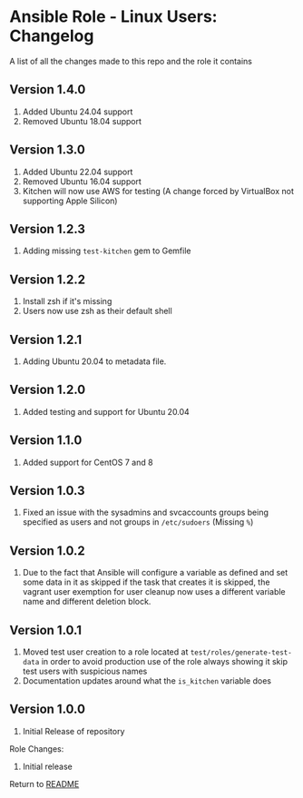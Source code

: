 Ansible Role - Linux Users: Changelog
=====================================
A list of all the changes made to this repo and the role it contains

Version 1.4.0
-------------

1. Added Ubuntu 24.04 support
2. Removed Ubuntu 18.04 support

Version 1.3.0
-------------

1. Added Ubuntu 22.04 support
2. Removed Ubuntu 16.04 support
3. Kitchen will now use AWS for testing (A change forced by VirtualBox not supporting Apple Silicon)

Version 1.2.3
-------------

1. Adding missing `test-kitchen` gem to Gemfile

Version 1.2.2
-------------

1. Install zsh if it's missing
2. Users now use zsh as their default shell

Version 1.2.1
-------------

1. Adding Ubuntu 20.04 to metadata file.

Version 1.2.0
-------------

1. Added testing and support for Ubuntu 20.04

Version 1.1.0
-------------

1. Added support for CentOS 7 and 8

Version 1.0.3
-------------

1. Fixed an issue with the sysadmins and svcaccounts groups being specified as users and not groups in `/etc/sudoers`
(Missing `%`)

Version 1.0.2
-------------

1. Due to the fact that Ansible will configure a variable as defined and set some data in it as skipped if the task that
creates it is skipped, the vagrant user exemption for user cleanup now uses a different variable name and different
deletion block.

Version 1.0.1
-------------

1. Moved test user creation to a role located at `test/roles/generate-test-data` in order to avoid production use of
the role always showing it skip test users with suspicious names
2. Documentation updates around what the `is_kitchen` variable does

Version 1.0.0
-------------

1. Initial Release of repository

Role Changes:

1. Initial release

Return to [README](README.md)
